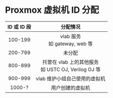 # Proxmox 虚拟机 ID 分配

| ID 或 ID 段 | 分配情况 |
| :---------: | :------: |
| 100-199 | vlab 服务<br>如 gateway, web 等 |
| 200-799 | 未分配 |
| 800-899 | 托管在 vlab 上的其他服务<br>如 USTC OJ, Verilog OJ 等 |
| 900-999 | vlab 维护小组自己使用的虚拟机 |
| 1000-? | 用户创建的虚拟机 |